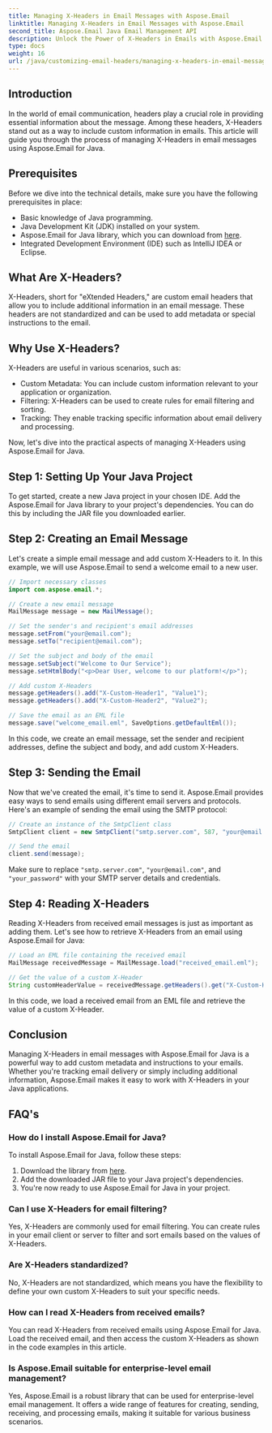 ```yaml
---
title: Managing X-Headers in Email Messages with Aspose.Email
linktitle: Managing X-Headers in Email Messages with Aspose.Email
second_title: Aspose.Email Java Email Management API
description: Unlock the Power of X-Headers in Emails with Aspose.Email for Java. Learn to Manage Custom Metadata and Enhance Email Processing.
type: docs
weight: 16
url: /java/customizing-email-headers/managing-x-headers-in-email-messages/
---
```


## Introduction

In the world of email communication, headers play a crucial role in providing essential information about the message. Among these headers, X-Headers stand out as a way to include custom information in emails. This article will guide you through the process of managing X-Headers in email messages using Aspose.Email for Java.

## Prerequisites

Before we dive into the technical details, make sure you have the following prerequisites in place:

- Basic knowledge of Java programming.
- Java Development Kit (JDK) installed on your system.
- Aspose.Email for Java library, which you can download from [here](https://releases.aspose.com/email/java/).
- Integrated Development Environment (IDE) such as IntelliJ IDEA or Eclipse.

## What Are X-Headers?

X-Headers, short for "eXtended Headers," are custom email headers that allow you to include additional information in an email message. These headers are not standardized and can be used to add metadata or special instructions to the email.

## Why Use X-Headers?

X-Headers are useful in various scenarios, such as:

- Custom Metadata: You can include custom information relevant to your application or organization.
- Filtering: X-Headers can be used to create rules for email filtering and sorting.
- Tracking: They enable tracking specific information about email delivery and processing.

Now, let's dive into the practical aspects of managing X-Headers using Aspose.Email for Java.

## Step 1: Setting Up Your Java Project

To get started, create a new Java project in your chosen IDE. Add the Aspose.Email for Java library to your project's dependencies. You can do this by including the JAR file you downloaded earlier.

## Step 2: Creating an Email Message

Let's create a simple email message and add custom X-Headers to it. In this example, we will use Aspose.Email to send a welcome email to a new user.

```java
// Import necessary classes
import com.aspose.email.*;

// Create a new email message
MailMessage message = new MailMessage();

// Set the sender's and recipient's email addresses
message.setFrom("your@email.com");
message.setTo("recipient@email.com");

// Set the subject and body of the email
message.setSubject("Welcome to Our Service");
message.setHtmlBody("<p>Dear User, welcome to our platform!</p>");

// Add custom X-Headers
message.getHeaders().add("X-Custom-Header1", "Value1");
message.getHeaders().add("X-Custom-Header2", "Value2");

// Save the email as an EML file
message.save("welcome_email.eml", SaveOptions.getDefaultEml());
```

In this code, we create an email message, set the sender and recipient addresses, define the subject and body, and add custom X-Headers.

## Step 3: Sending the Email

Now that we've created the email, it's time to send it. Aspose.Email provides easy ways to send emails using different email servers and protocols. Here's an example of sending the email using the SMTP protocol:

```java
// Create an instance of the SmtpClient class
SmtpClient client = new SmtpClient("smtp.server.com", 587, "your@email.com", "your_password");

// Send the email
client.send(message);
```

Make sure to replace `"smtp.server.com"`, `"your@email.com"`, and `"your_password"` with your SMTP server details and credentials.

## Step 4: Reading X-Headers

Reading X-Headers from received email messages is just as important as adding them. Let's see how to retrieve X-Headers from an email using Aspose.Email for Java:

```java
// Load an EML file containing the received email
MailMessage receivedMessage = MailMessage.load("received_email.eml");

// Get the value of a custom X-Header
String customHeaderValue = receivedMessage.getHeaders().get("X-Custom-Header1");
```

In this code, we load a received email from an EML file and retrieve the value of a custom X-Header.

## Conclusion

Managing X-Headers in email messages with Aspose.Email for Java is a powerful way to add custom metadata and instructions to your emails. Whether you're tracking email delivery or simply including additional information, Aspose.Email makes it easy to work with X-Headers in your Java applications.

## FAQ's

### How do I install Aspose.Email for Java?

To install Aspose.Email for Java, follow these steps:
1. Download the library from [here](https://releases.aspose.com/email/java/).
2. Add the downloaded JAR file to your Java project's dependencies.
3. You're now ready to use Aspose.Email for Java in your project.

### Can I use X-Headers for email filtering?

Yes, X-Headers are commonly used for email filtering. You can create rules in your email client or server to filter and sort emails based on the values of X-Headers.

### Are X-Headers standardized?

No, X-Headers are not standardized, which means you have the flexibility to define your own custom X-Headers to suit your specific needs.

### How can I read X-Headers from received emails?

You can read X-Headers from received emails using Aspose.Email for Java. Load the received email, and then access the custom X-Headers as shown in the code examples in this article.

### Is Aspose.Email suitable for enterprise-level email management?

Yes, Aspose.Email is a robust library that can be used for enterprise-level email management. It offers a wide range of features for creating, sending, receiving, and processing emails, making it suitable for various business scenarios.
